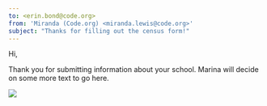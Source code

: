 ```yaml
---
to: <erin.bond@code.org>
from: 'Miranda (Code.org) <miranda.lewis@code.org>'  
subject: "Thanks for filling out the census form!"
---
```

Hi,

Thank you for submitting information about your school. Marina will decide on some more text to go here.


![](<%= tracking_pixel %>)
